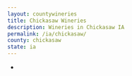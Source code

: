 ```yaml
---
layout: countywineries
title: Chickasaw Wineries
description: Wineries in Chickasaw IA
permalink: /ia/chickasaw/
county: chickasaw
state: ia
---
```

-

